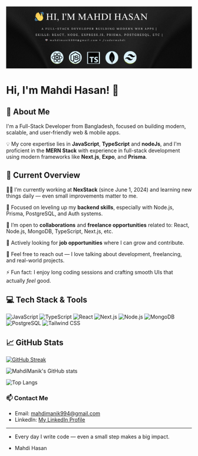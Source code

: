 <p align="center">
  <img src="./assets/mahdi-banner.png" alt="Mahdi Hasan Banner" />
</p>


# Hi, I'm Mahdi Hasan! 👋

## 🚀 About Me

I'm a Full-Stack Developer from Bangladesh, focused on building modern, scalable, and user-friendly web & mobile apps.

💡 My core expertise lies in **JavaScript**, **TypeScript** and **nodeJs**,  and I'm proficient in the **MERN Stack** with experience in full-stack development using modern frameworks like **Next.js**, **Expo**, and **Prisma**.


## 🧐 Current Overview

👨‍💻 I’m currently working at **NexStack** (since June 1, 2024) and learning new things daily — even small improvements matter to me.

🧠 Focused on leveling up my **backend skills**, especially with Node.js, Prisma, PostgreSQL, and Auth systems.

🤝 I’m open to **collaborations** and **freelance opportunities** related to:
React, Node.js, MongoDB, TypeScript, Next.js, etc.

🚀 Actively looking for **job opportunities** where I can grow and contribute.

💬 Feel free to reach out — I love talking about development, freelancing, and real-world projects.

⚡ Fun fact: I enjoy long coding sessions and crafting smooth UIs that actually *feel* good.


## 💻 Tech Stack & Tools

![JavaScript](https://img.shields.io/badge/-JavaScript-black?style=flat-square&logo=javascript)
![TypeScript](https://img.shields.io/badge/-TypeScript-3178C6?style=flat-square&logo=typescript)
![React](https://img.shields.io/badge/-React-61DAFB?style=flat-square&logo=react)
![Next.js](https://img.shields.io/badge/-Next.js-000000?style=flat-square&logo=next.js)
![Node.js](https://img.shields.io/badge/-Node.js-339933?style=flat-square&logo=node.js)
![MongoDB](https://img.shields.io/badge/-MongoDB-47A248?style=flat-square&logo=mongodb)
![PostgreSQL](https://img.shields.io/badge/-PostgreSQL-336791?style=flat-square&logo=postgresql)
![Tailwind CSS](https://img.shields.io/badge/-TailwindCSS-06B6D4?style=flat-square&logo=tailwindcss)


## 📈 GitHub Stats

[![GitHub Streak](https://github-readme-streak-stats.herokuapp.com?user=MahdiManik&theme=radical)](https://git.io/streak-stats)

![MahdiManik's GitHub stats](https://github-readme-stats.vercel.app/api?username=MahdiManik&show_icons=true&theme=radical)

![Top Langs](https://github-readme-stats.vercel.app/api/top-langs/?username=MahdiManik&layout=compact&theme=radical)



### 📫 Contact Me
- Email: mahdimanik994@gmail.com
- LinkedIn: [My LinkedIn Profile](https://www.linkedin.com/in/codermahdi)

---

 - Every day I write code — even a small step makes a big impact.

 - Mahdi Hasan


